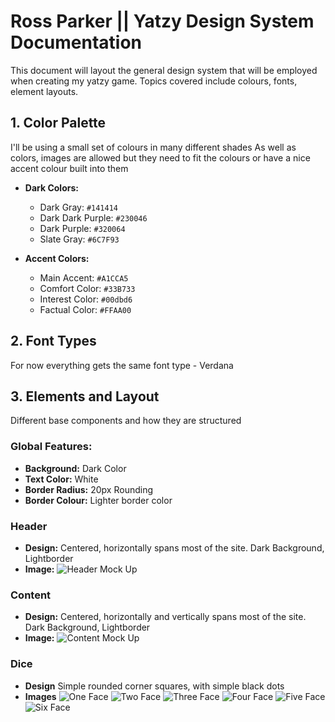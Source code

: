 # Ross Parker || Yatzy Design System Documentation

This document will layout the general design system that will be employed when creating my yatzy game. Topics covered include colours, fonts, element layouts.

## **1. Color Palette**
I'll be using a small set of colours in many different shades
As well as colors, images are allowed but they need to fit the colours or have a nice accent colour built into them

- **Dark Colors:**
	- Dark Gray: `#141414`
	- Dark Dark Purple: `#230046`
	- Dark Purple: `#320064`
	- Slate Gray: `#6C7F93`

- **Accent Colors:**
	- Main Accent: `#A1CCA5`
	- Comfort Color: `#33B733`
	- Interest Color: `#00dbd6`
	- Factual Color: `#FFAA00`

## **2. Font Types**
For now everything gets the same font type
	- Verdana

 ## **3. Elements and Layout**
 Different base components and how they are structured
 
 ### **Global Features:**
 - **Background:** Dark Color
 - **Text Color:** White
 - **Border Radius:** 20px Rounding
 - **Border Colour:** Lighter border color
 
 ### **Header**
 - **Design:** Centered, horizontally spans most of the site. Dark Background, Lightborder
 - **Image:**
![Header Mock Up](header.png)

### **Content**
 - **Design:** Centered, horizontally and vertically spans most of the site. Dark Background, Lightborder
 - **Image:**
![Content Mock Up](Content.png)


### Dice
 - **Design** Simple rounded corner squares, with simple black dots
 - **Images**
![One Face](1_face.png)
![Two Face](2_face.png)
![Three Face](3_face.png)
![Four Face](4_face.png)
![Five Face](5-face.png)
![Six Face](6_face.png)

	

